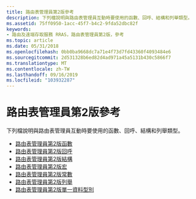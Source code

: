 ```yaml
---
title: 路由表管理員第2版參考
description: 下列檔說明與路由表管理員互動時要使用的函數、回呼、結構和列舉類型。
ms.assetid: 75ff0950-1acc-45f7-b4c2-9fda52dbc82f
keywords:
- 路由及遠端存取服務 RRAS，路由表管理員第2版，參考
ms.topic: article
ms.date: 05/31/2018
ms.openlocfilehash: 0bb0ba9668dc7a71e4f73d7fd43360f4093484e6
ms.sourcegitcommit: 2d531328b6ed82d4ad971a45a5131b430c5866f7
ms.translationtype: MT
ms.contentlocale: zh-TW
ms.lasthandoff: 09/16/2019
ms.locfileid: "103932287"
---
```

# <a name="routing-table-manager-version-2-reference"></a>路由表管理員第2版參考

下列檔說明與路由表管理員互動時要使用的函數、回呼、結構和列舉類型。

-   [路由表管理員第2版函數](routing-table-manager-version-2-functions.md)
-   [路由表管理員第2版回呼](routing-table-manager-version-2-callbacks.md)
-   [路由表管理員第2版結構](routing-table-manager-version-2-structures.md)
-   [路由表管理員第2版宏](routing-table-manager-version-2-macros.md)
-   [路由表管理員第2版常數](routing-table-manager-version-2-constants.md)
-   [路由表管理員第2版列舉](routing-table-manager-version-2-enumerations.md)
-   [路由表管理員第2版單一資料型別](routing-table-manager-version-2-simple-data-types.md)

 

 





